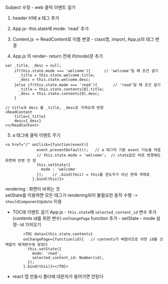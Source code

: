 Subject 수정 - web 클릭 이벤트 걸기
1. header h1에 a 태그 추가
2. App.js- this.state에 mode: 'read' 추가
3. Content.js -> ReadContent로 이름 변경 - class명, import, App.js의 태그 변경 

4. App.js 의 render- return 전에 if(mode)문 추가
```
var _title, _desc = null;
    if(this.state.mode === 'welcome'){      // 'welcome'일 때 조건 걸기
      _title = this.state.welcome.title;    
      _desc = this.state.welcome.desc;
    }else if(this.state.mode === 'read'){       // 'read'일 때 조건 걸기
      _title = this.state.contents[0].title;
      _desc = this.state.contents[0].desc;
    }

// title과 decs 를 _title, _desc로 가져오게 변경
<ReadContent
    title={_title}
    desc={_desc}
></ReadContent>
```

5. a 태그에 클릭 이벤트 주기
```
<a href="/" onClick={function(event){
              event.preventDefault();   // a 태그의 기본 event 기능을 막음
              // this.state.mode = 'welcome';  // state값은 바로 변경해도 화면에 반영 안 함
              this.setState({
                mode : 'welcome'
              });    // .bind(this) = this를 윈도우가 아닌 현재 객체로
            }.bind(this)}>    
```             

rendering : 화면이 바뀌는 것  
setState를 이용하면 모든 태그가 rendering되어 불필요한 동작 수행 ->  `shouldComponentUpdate` 이용

- TOC에 이벤트 걸기
App.js - `this.state`에 `selected_content_id` 변수 추가(contents id를 위한 변수)
`onChangePage` function 추가 - setState - mode 설정- id 가져오기
```
        <TOC data={this.state.contents}
        onChangePage={function(id){   // contents가 배열이므로 어떤 id를 선택할지 매개변수에 넣었다
          this.setState({
            mode: 'read',
            selected_content_id: Number(id),
          });
        }.bind(this)}></TOC>
```        



- react 앱 만들시 폴더에 대문자가 들어가면 안된다
